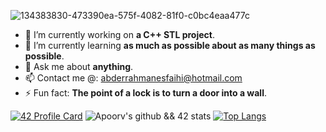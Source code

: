 ![134383830-473390ea-575f-4082-81f0-c0bc4eaa477c](https://user-images.githubusercontent.com/58333462/136580416-086e54b2-058a-4731-876f-2c39f1f43a48.jpg)

- 🔭 I’m currently working on **a C++ STL project**.
- 🌱 I’m currently learning **as much as possible about as many things as possible**.
- 💬 Ask me about **anything**.
- 📫 Contact me @: abderrahmanesfaihi@hotmail.com
- ⚡ Fun fact: **The point of a lock is to turn a door into a wall**.

[![42 Profile Card](https://1337-readme.vercel.app/api/profile?dark=true&login=asfaihi)](https://github.com/abderrsfa)
![Apoorv's github && 42 stats](https://github-readme-stats.vercel.app/api?username=abderrsfa&show_icons=true&theme=dark)
[![Top Langs](https://github-readme-stats.vercel.app/api/top-langs/?username=abderrsfa&text_color=daf7dc&bg_color=151515)](https://github.com/AbderrSfa?tab=repositories)
<!--
**AbderrSfa/AbderrSfa** is a ✨ _special_ ✨ repository because its `README.md` (this file) appears on your GitHub profile.
- 👯 I’m looking to collaborate on ...
- 🤔 I’m looking for help with ...
Here are some ideas to get you started:
-->
